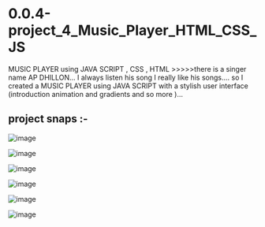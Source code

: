 # 0.0.4-project_4_Music_Player_HTML_CSS_JS
MUSIC PLAYER using JAVA SCRIPT , CSS , HTML >>>>>there is a singer name AP DHILLON... I always listen his song  I really like his songs.... so I created a MUSIC PLAYER using JAVA SCRIPT  with a  stylish user interface (introduction animation and gradients and so more )... 


<h2>project snaps :-</h2>

![image](https://github.com/Kumar0Hitansh/0.0.4-project_4_Music_Player_HTML_CSS_JS/assets/121010426/26d28b7e-4a1d-47a3-a3c8-a023a621560c)

![image](https://github.com/Kumar0Hitansh/0.0.4-project_4_Music_Player_HTML_CSS_JS/assets/121010426/3ffcb934-3fcc-475b-9d0d-49fd28a6d633)

![image](https://github.com/Kumar0Hitansh/0.0.4-project_4_Music_Player_HTML_CSS_JS/assets/121010426/58b5d9e2-11a1-4147-b040-4bd87ddad658)

![image](https://github.com/Kumar0Hitansh/0.0.4-project_4_Music_Player_HTML_CSS_JS/assets/121010426/a31c058d-005e-44f2-98f2-8b013eb7a1b1)

![image](https://github.com/Kumar0Hitansh/0.0.4-project_4_Music_Player_HTML_CSS_JS/assets/121010426/cc10d7ac-c7a9-4afd-8e71-b0cbde665587)

![image](https://github.com/Kumar0Hitansh/0.0.4-project_4_Music_Player_HTML_CSS_JS/assets/121010426/948ae56d-c6fc-41d4-ad31-1150630f8288)






